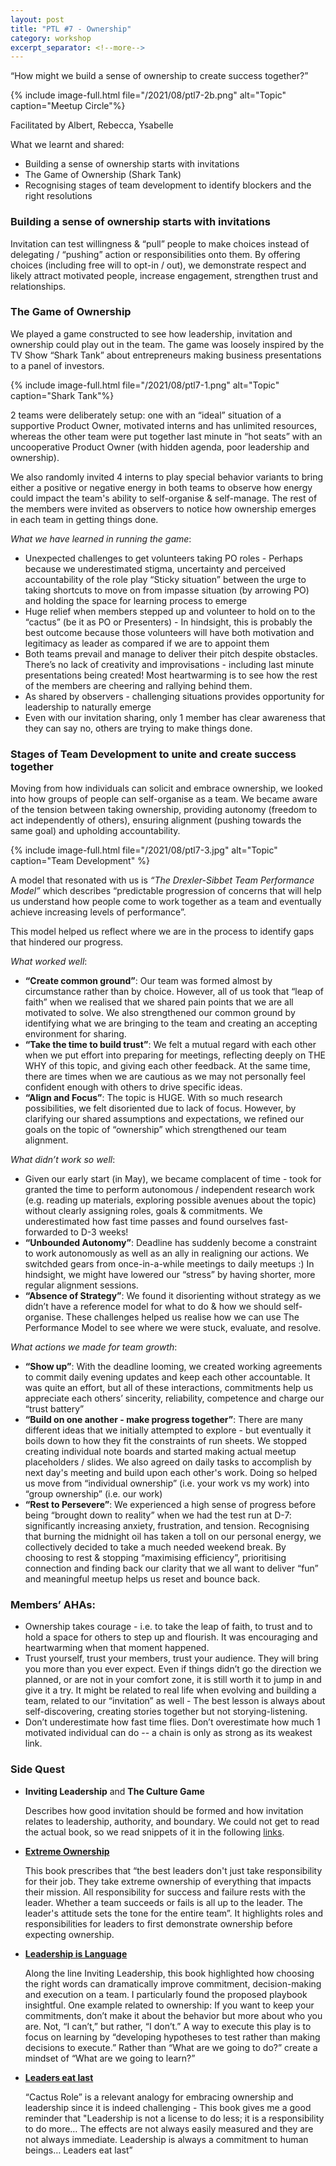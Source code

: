 ```yaml
---
layout: post
title: "PTL #7 - Ownership"
category: workshop
excerpt_separator: <!--more-->
---
```


<p class='sublead'>“How might we build a sense of ownership to create success together?”</p>
<!--more-->
{% include image-full.html file="/2021/08/ptl7-2b.png" alt="Topic" caption="Meetup Circle"%}

Facilitated by Albert, Rebecca, Ysabelle

What we learnt and shared:
- Building a sense of ownership starts with invitations
- The Game of Ownership (Shark Tank)
- Recognising stages of team development to identify blockers and the right resolutions

### Building a sense of ownership starts with invitations
Invitation can test willingness & “pull” people to make choices instead of delegating / “pushing” action or responsibilities onto them. By offering choices (including free will to opt-in / out), we demonstrate respect and likely attract motivated people, increase engagement, strengthen trust and relationships. 

### The Game of Ownership
We played a game constructed to see how leadership, invitation and ownership could play out in the team. The game was loosely inspired by the TV Show “Shark Tank” about entrepreneurs making business presentations to a panel of investors. 

{% include image-full.html file="/2021/08/ptl7-1.png" alt="Topic" caption="Shark Tank"%}

2 teams were deliberately setup: one with an “ideal” situation of a supportive Product Owner, motivated interns and has unlimited resources, whereas the other team were put together last minute in “hot seats” with an uncooperative Product Owner (with hidden agenda, poor leadership and ownership). 

We also randomly invited 4 interns to play special behavior variants to bring either a positive or negative energy in both teams to observe how energy could impact the team's ability to self-organise & self-manage. The rest of the members were invited as observers to notice how ownership emerges in each team in getting things done.

*What we have learned in running the game*:
- Unexpected challenges to get volunteers taking PO roles - Perhaps because we underestimated stigma, uncertainty and perceived accountability of the role play
“Sticky situation” between the urge to taking shortcuts to move on from impasse situation (by arrowing PO) and holding the space for learning process to emerge
- Huge relief when members stepped up and volunteer to hold on to the “cactus” (be it as PO or Presenters) - In hindsight, this is probably the best outcome because those volunteers will have both motivation and legitimacy as leader as compared if we are to appoint them
- Both teams prevail and manage to deliver their pitch despite obstacles. There’s no lack of creativity and improvisations -  including last minute presentations being created! Most heartwarming is to see how the rest of the members are cheering and rallying behind them. 
- As shared by observers - challenging situations provides opportunity for leadership to naturally emerge 
- Even with our invitation sharing, only 1 member has clear awareness that they can say no, others are trying to make things done.

### Stages of Team Development to unite and create success together
Moving from how individuals can solicit and embrace ownership, we looked into how groups of people can self-organise as a team. We became aware of the tension between taking ownership, providing autonomy (freedom to act independently of others), ensuring alignment (pushing towards the same goal) and upholding accountability. 

{% include image-full.html file="/2021/08/ptl7-3.jpg" alt="Topic"  caption="Team Development" %}

A model that resonated with us is _“The Drexler-Sibbet Team Performance Model”_ which describes “predictable progression of concerns that will help us understand how people come to work together as a team and eventually achieve increasing levels of performance”. 

This model helped us reflect where we are in the process to identify gaps that hindered our progress. 

*What worked well*:
- **“Create common ground”**: Our team was formed almost by circumstance rather than by choice. However, all of us took that “leap of faith” when we realised that we shared pain points that we are all motivated to solve. We also strengthened our common ground by identifying what we are bringing to the team and creating an accepting environment for sharing. 
- **“Take the time to build trust”**: We felt a mutual regard with each other when we put effort into preparing for meetings, reflecting deeply on THE WHY of this topic, and giving each other feedback. At the same time, there are times when we are cautious as we may not personally feel confident enough with others to drive specific ideas.
- **“Align and Focus”**: The topic is HUGE. With so much research possibilities, we felt disoriented due to lack of focus. However, by clarifying our shared  assumptions and expectations, we refined our goals on the topic of  “ownership” which strengthened our team alignment.

*What didn’t work so well*:
- Given our early start (in May), we became complacent of time - took for granted the time to perform autonomous / independent research work (e.g. reading up materials, exploring possible avenues about the topic) without clearly assigning roles, goals & commitments. We underestimated how fast time passes and found ourselves fast-forwarded to D-3 weeks!
- **“Unbounded Autonomy”**: Deadline has suddenly become a constraint to work autonomously as well as an ally in realigning our actions. We switchded gears from once-in-a-while meetings to daily meetups :) In hindsight, we might have lowered our “stress” by having shorter, more regular alignment sessions. 
- **“Absence of Strategy”**: We found it disorienting without strategy as we didn’t have a reference model for what to do & how we should self-organise. These challenges helped us realise how we can use The Performance Model to see where we were stuck, evaluate, and resolve. 

*What actions we made for team growth*:
- **“Show up”**: With the deadline looming, we created working agreements to commit daily evening updates and keep each other accountable. It was quite an effort, but all of these interactions, commitments help us appreciate each others’ sincerity, reliability, competence and charge our “trust battery” 
- **“Build on one another - make progress together”**: There are many different ideas that we initially attempted to explore - but eventually it boils down to how they fit the constraints of run sheets. We stopped creating individual note boards and started making actual meetup placeholders / slides. We also agreed on daily tasks to accomplish by next day's meeting and build upon each other's work. Doing so helped us move from “individual ownership” (i.e. your work vs my work) into “group ownership” (i.e. our work)
- **“Rest to Persevere”**: We experienced a high sense of progress before being “brought down to reality” when we had the test run at D-7: significantly increasing anxiety, frustration, and tension. Recognising that burning the midnight oil has taken a toll on our personal energy, we collectively decided to take a much needed weekend break. By choosing to rest & stopping “maximising efficiency”, prioritising connection and finding back our clarity that we all want to deliver “fun” and meaningful meetup helps us reset and bounce back. 

### Members’ AHAs:
- Ownership takes courage - i.e. to take the leap of faith, to trust and to hold a space for others to step up and flourish. It was encouraging and heartwarming when that moment happened. 
- Trust yourself, trust your members, trust your audience. They will bring you more than you ever expect. Even if things didn’t go the direction we planned, or are not in your comfort zone, it is still worth it to jump in and give it a try. It might be related to real life when evolving and building a team, related to our “invitation” as well - The best lesson is always about self-discovering, creating stories together but not storying-listening.
- Don’t underestimate how fast time flies. Don’t overestimate how much 1 motivated individual can do -- a chain is only as strong as its weakest link. 


### Side Quest 
- **Inviting Leadership** and **The Culture Game**

  Describes how good invitation should be formed and how invitation relates to leadership, authority, and boundary. We could not get to read the actual book, so we read snippets of it in the following [links](https://res.infoq.com/articles/book-review-inviting-leadership/en/resources/The%20Guide%20to%20Inviting%20Leadership-1556704567943.pdf).  

- **[Extreme Ownership](https://www.inc.com/pierre-yves-hittelet/navy-seal-leadership-lessons.html)**

  This book prescribes that “the best leaders don't just take responsibility for their job. They take extreme ownership of everything that impacts their mission. All responsibility for success and failure rests with the leader. Whether a team succeeds or fails is all up to the leader. The leader's attitude sets the tone for the entire team”. It highlights roles and responsibilities for leaders to first demonstrate ownership before expecting ownership.  

- **[Leadership is Language](https://www.leadershipnow.com/leadingblog/2020/09/leadership_is_language.html)** 

    Along the line Inviting Leadership, this book highlighted how choosing the right words can dramatically improve commitment, decision-making and execution on a team. I particularly found the proposed playbook insightful. One example related to ownership: If you want to keep your commitments, don’t make it about the behavior but more about who you are. Not, “I can’t,” but rather, “I don’t.” A way to execute this play is to focus on learning by “developing hypotheses to test rather than making decisions to execute.” Rather than “What are we going to do?” create a mindset of “What are we going to learn?”


- **[Leaders eat last](http://homepages.se.edu/cvonbergen/files/2018/02/Leaders-Eat-Last.pdf)** 
  
    “Cactus Role” is a relevant analogy for embracing ownership and leadership since it is indeed challenging - This book gives me a good reminder that "Leadership is not a license to do less; it is a responsibility to do more… The effects are not always easily measured and they are not always immediate. Leadership is always a commitment to human beings… Leaders eat last”